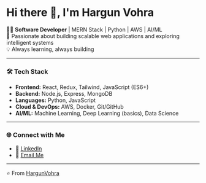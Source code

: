 # Hi there 👋, I'm Hargun Vohra  

👨‍💻 **Software Developer** | MERN Stack | Python | AWS | AI/ML  
🚀 Passionate about building scalable web applications and exploring intelligent systems  
💡 Always learning, always building  

---

### 🛠️ Tech Stack  
- **Frontend:** React, Redux, Tailwind, JavaScript (ES6+)  
- **Backend:** Node.js, Express, MongoDB  
- **Languages:** Python, JavaScript  
- **Cloud & DevOps:** AWS, Docker, Git/GitHub  
- **AI/ML:** Machine Learning, Deep Learning (basics), Data Science  

---


### 🌐 Connect with Me  
- 💼 [LinkedIn](https://linkedin.com/in/hargunvohra)  
- 📧 [Email Me](mailto:your-email@example.com)  

---
⭐️ From [HargunVohra](https://github.com/HargunVohra)

